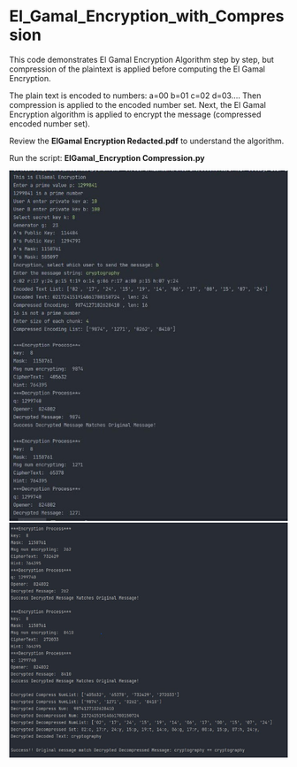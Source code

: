 # El_Gamal_Encryption_with_Compression

This code demonstrates El Gamal Encryption Algorithm step by step, but compression of the plaintext is applied before computing the El Gamal Encryption.

The plain text is encoded to numbers: a=00 b=01 c=02 d=03.... Then compression is applied to the encoded number set. Next, the El Gamal Encryption algorithm is applied to encrypt the message (compressed encoded number set).

Review the **ElGamal Encryption Redacted.pdf** to understand the algorithm.

Run the script: **ElGamal_Encryption Compression.py**

![alt text](https://github.com/Nishaant215/El_Gamal_Encryption_with_Compression/blob/main/El%20Gamal%20encryption%20P1.jpg)
![alt text](https://github.com/Nishaant215/El_Gamal_Encryption_with_Compression/blob/main/El%20Gamal%20encryption%20P2.jpg)

